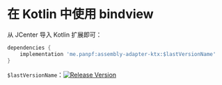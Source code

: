 # 在 Kotlin 中使用 bindview

从 JCenter 导入 Kotlin 扩展即可：

```groovy
dependencies {
    implementation 'me.panpf:assembly-adapter-ktx:$lastVersionName'
}
```

`$lastVersionName`：[![Release Version][release_icon]][release_link]

[release_icon]: https://api.bintray.com/packages/panpf/maven/assembly-adapter-ktx/images/download.svg
[release_link]: https://bintray.com/panpf/maven/assembly-adapter-ktx/_latestVersion#files
